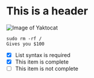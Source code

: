 # This is a header

![Image of Yaktocat](https://octodex.github.com/images/yaktocat.png)

```
sudo rm -rf /
Gives you $100
```
- [x] List syntax is required
- [x] This item is complete
- [ ] This item is not complete
